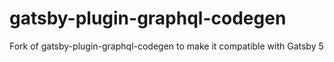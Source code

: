 # gatsby-plugin-graphql-codegen
Fork of gatsby-plugin-graphql-codegen to make it compatible with Gatsby 5

